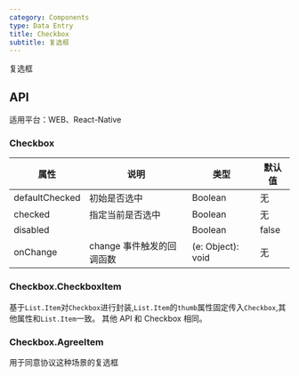 ```yaml
---
category: Components
type: Data Entry
title: Checkbox
subtitle: 复选框
---
```


复选框

## API

适用平台：WEB、React-Native

### Checkbox

属性 | 说明 | 类型 | 默认值
----|-----|------|------
| defaultChecked  |  初始是否选中  | Boolean   | 无  |
| checked         |   指定当前是否选中   | Boolean  | 无  |
| disabled        |         | Boolean |  false  |
| onChange        | change 事件触发的回调函数 | (e: Object): void |   无  |

### Checkbox.CheckboxItem

基于`List.Item`对`Checkbox`进行封装,`List.Item`的`thumb`属性固定传入`Checkbox`,其他属性和`List.Item`一致。
其他 API 和 Checkbox 相同。

### Checkbox.AgreeItem

用于同意协议这种场景的复选框
